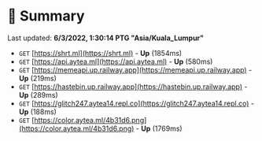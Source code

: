 # 📖 Summary
Last updated: **6/3/2022, 1:30:14 PTG "Asia/Kuala_Lumpur"**

- `GET` [https://shrt.ml](https://shrt.ml) - **Up** (1854ms)
- `GET` [https://api.aytea.ml](https://api.aytea.ml) - **Up** (580ms)
- `GET` [https://memeapi.up.railway.app](https://memeapi.up.railway.app) - **Up** (219ms)
- `GET` [https://hastebin.up.railway.app](https://hastebin.up.railway.app) - **Up** (289ms)
- `GET` [https://glitch247.aytea14.repl.co](https://glitch247.aytea14.repl.co) - **Up** (188ms)
- `GET` [https://color.aytea.ml/4b31d6.png](https://color.aytea.ml/4b31d6.png) - **Up** (1769ms)
